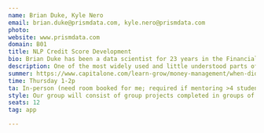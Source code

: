 ```yaml
---
name: Brian Duke, Kyle Nero
email: brian.duke@prismdata.com, kyle.nero@prismdata.com
photo: 
website: www.prismdata.com
domain: B01
title: NLP Credit Score Development
bio: Brian Duke has been a data scientist for 23 years in the Financial Services industry. He has worked at Capital One, FICO, SAS Institute, Accenture, Experian, Petal Card and currently is the Head of Data Science at Prism Data. A common theme in his work has been translating transactional data into useful scores and analytical insights for use in risk decisioning. Brian received his BA and MS from the University of California, San Diego and continues to reside in the San Diego area today. He holds 4 patents and has 12 pending in the United States. Kyle Nero graduated from UCSD HDSI in 2023, majoring in data science and minoring in business. During his senior year, he engaged with industry partner Prism Data through the HDSI Senior Capstone Project. He went on to intern with Prism Data following his graduation and joined the team full time as a Data Scientist in September 2023.
description: One of the most widely used and little understood parts of the Financial Services industry is the credit score. In this course, students will work with transactional bank data to build statistical models for the purpose of assessing creditworthiness in the financial services industry. The course will take students through the life of a model development project, from data exploration, through model training and evaluation. Students will have the opportunity to work with both structured and unstructured data as they learn about the process and attributes that go into credit scores. Additionally, students will learn about the importance of model explainability and fairness.
summer: https://www.capitalone.com/learn-grow/money-management/when-did-credit-scores-start/, https://www.capitalone.com/learn-grow/money-management/fair-credit-reporting-act/, https://www.capitalone.com/learn-grow/money-management/equal-credit-opportunity-act/, https://www.nerdwallet.com/article/finance/credit-score-ranges-and-how-to-improve and https://developers.google.com/machine-learning/crash-course/classification/roc-and-auc#:~:text=An%20ROC%20curve%20(receiver%20operating,False%20Positive%20Rate
time: Thursday 1-2p
ta: In-person (need room booked for me; required if mentoring >4 students in-person)
style: Our group will consist of group projects completed in groups of 3-4. The goal of the course is to eventually build a credit score but we will start by building a transaction categorization model using NLP techniques. Each week we will talk about techniques that can be applied to the next step in the project. We will begin by reviewing homework from the previous week and discussing ideas. Then introduce the next step and talk about what can be done to solve the next step in the problem. The goal is to introduce students to the model development process in most financial services companies.
seats: 12
tag: app

---
```

